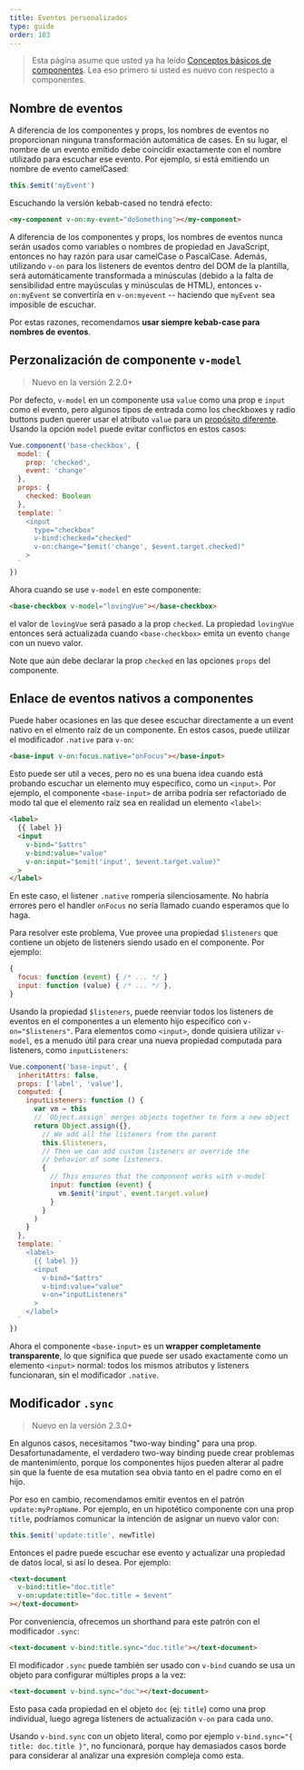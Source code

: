 ```yaml
---
title: Eventos personalizados
type: guide
order: 103
---
```


> Esta página asume que usted ya ha leído [Conceptos básicos de componentes](components.html). Lea eso primero si usted es nuevo con respecto a componentes.

## Nombre de eventos

A diferencia de los componentes y props, los nombres de eventos no proporcionan ninguna transformación automática de cases. En su lugar, el nombre de un evento emitido debe coincidir exactamente con el nombre utilizado para escuchar ese evento. Por ejemplo, si está emitiendo un nombre de evento camelCased:

```js
this.$emit('myEvent')
```

Escuchando la versión kebab-cased no tendrá efecto:

```html
<my-component v-on:my-event="doSomething"></my-component>
```

A diferencia de los componentes y props, los nombres de eventos nunca serán usados como variables o nombres de propiedad en JavaScript, entonces no hay razón para usar camelCase o PascalCase. Además, utilizando `v-on` para los listeners de eventos dentro del DOM de la plantilla, será automáticamente transformada a minúsculas (debido a la falta de sensibilidad entre mayúsculas y minúsculas de HTML), entonces `v-on:myEvent` se convertiría en `v-on:myevent` -- haciendo que `myEvent` sea imposible de escuchar.

Por estas razones, recomendamos **usar siempre kebab-case para nombres de eventos**.

## Perzonalización de componente `v-model`

> Nuevo en la versión 2.2.0+

Por defecto, `v-model` en un componente usa `value` como una prop e `input` como el evento, pero algunos tipos de entrada como los checkboxes y radio buttons puden querer usar el atributo `value` para un [propósito diferente](https://developer.mozilla.org/en-US/docs/Web/HTML/Element/input/checkbox#Value). Usando la opción `model` puede evitar conflictos en estos casos:

```js
Vue.component('base-checkbox', {
  model: {
    prop: 'checked',
    event: 'change'
  },
  props: {
    checked: Boolean
  },
  template: `
    <input
      type="checkbox"
      v-bind:checked="checked"
      v-on:change="$emit('change', $event.target.checked)"
    >
  `
})
```

Ahora cuando se use `v-model` en este componente:

```html
<base-checkbox v-model="lovingVue"></base-checkbox>
```

el valor de `lovingVue` será pasado a la prop `checked`. La propiedad `lovingVue` entonces será actualizada cuando `<base-checkbox>` emita un evento `change` con un nuevo valor.

<p class="tip">Note que aún debe declarar la prop <code>checked</code> en las opciones <code>props</code> del componente.</p>

## Enlace de eventos nativos a componentes

Puede haber ocasiones en las que desee escuchar directamente a un event nativo en el elmento raíz de un componente. En estos casos, puede utilizar el modificador `.native` para `v-on`:

```html
<base-input v-on:focus.native="onFocus"></base-input>
```

Esto puede ser util a veces, pero no es una buena idea cuando está probando escuchar un elemento muy específico, como un `<input>`. Por ejemplo, el componente `<base-input>` de arriba podría ser refactoriado de modo tal que el elemento raíz sea en realidad un elemento `<label>`:

```html
<label>
  {{ label }}
  <input
    v-bind="$attrs"
    v-bind:value="value"
    v-on:input="$emit('input', $event.target.value)"
  >
</label>
```

En este caso, el listener `.native` rompería silenciosamente. No habría errores pero el handler `onFocus` no sería llamado cuando esperamos que lo haga.

Para resolver este problema, Vue provee una propiedad `$listeners` que contiene un objeto de listeners siendo usado en el componente. Por ejemplo:

```js
{
  focus: function (event) { /* ... */ }
  input: function (value) { /* ... */ },
}
```

Usando la propiedad `$listeners`, puede reenviar todos los listeners de eventos en el componentes a un elemento hijo específico con `v-on="$listeners"`. Para elementos como `<input>`, donde quisiera utilizar `v-model`, es a menudo útil para crear una nueva propiedad computada para listeners, como `inputListeners`:

```js
Vue.component('base-input', {
  inheritAttrs: false,
  props: ['label', 'value'],
  computed: {
    inputListeners: function () {
      var vm = this
      // `Object.assign` merges objects together to form a new object
      return Object.assign({},
        // We add all the listeners from the parent
        this.$listeners,
        // Then we can add custom listeners or override the
        // behavior of some listeners.
        {
          // This ensures that the component works with v-model
          input: function (event) {
            vm.$emit('input', event.target.value)
          }
        }
      )
    }
  },
  template: `
    <label>
      {{ label }}
      <input
        v-bind="$attrs"
        v-bind:value="value"
        v-on="inputListeners"
      >
    </label>
  `
})
```

Ahora el componente `<base-input>` es un **wrapper completamente transparente**, lo que significa que puede ser usado exactamente como un elemento `<input>` normal: todos los mismos atributos y listeners funcionaran, sin el modificador `.native`.

## Modificador `.sync`

> Nuevo en la versión 2.3.0+

En algunos casos, necesitamos "two-way binding" para una prop. Desafortunadamente, el verdadero two-way binding puede crear problemas de mantenimiento, porque los componentes hijos pueden alterar al padre sin que la fuente de esa mutation sea obvia tanto en el padre como en el hijo.

Por eso en cambio, recomendamos emitir eventos en el patrón `update:myPropName`. Por ejemplo, en un hipotético componente con una prop `title`, podríamos comunicar la intención de asignar un nuevo valor con:

```js
this.$emit('update:title', newTitle)
```

Entonces el padre puede escuchar ese evento y actualizar una propiedad de datos local, si así lo desea. Por ejemplo:

```html
<text-document
  v-bind:title="doc.title"
  v-on:update:title="doc.title = $event"
></text-document>
```

Por conveniencia, ofrecemos un shorthand para este patrón con el modificador `.sync`:

```html
<text-document v-bind:title.sync="doc.title"></text-document>
```

El modificador `.sync` puede también ser usado con `v-bind` cuando se usa un objeto para configurar múltiples props a la vez:

```html
<text-document v-bind.sync="doc"></text-document>
```

Esto pasa cada propiedad en el objeto `doc` (ej: `title`) como una prop individual, luego agrega listeners de actualización `v-on` para cada uno.

<p class="tip">Usando <code>v-bind.sync</code> con un objeto literal, como por ejemplo <code>v-bind.sync="{ title: doc.title }"</code>, no funcionará, porque hay demasiados casos borde para considerar al analizar una expresión compleja como esta.</p>
